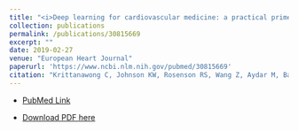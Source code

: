 ```yaml
---
title: "<i>Deep learning for cardiovascular medicine: a practical primer</i>"
collection: publications
permalink: /publications/30815669
excerpt: ""
date: 2019-02-27
venue: "European Heart Journal"
paperurl: 'https://www.ncbi.nlm.nih.gov/pubmed/30815669'
citation: "Krittanawong C, Johnson KW, Rosenson RS, Wang Z, Aydar M, Baber U, Min JK, Tang WHW, Halperin JL, Narayan SM. Deep learning for cardiovascular medicine: a practical primer. Eur Heart J. 2019 Feb 27. pii: ehz056. doi: 10.1093/eurheartj/ehz056."
---
```


* [PubMed Link](https://www.ncbi.nlm.nih.gov/pubmed/30815669)

* [Download PDF here](https://kippjohnson.com/files/30815669.pdf)

<script type='text/javascript' src='https://d1bxh8uas1mnw7.cloudfront.net/assets/embed.js'></script>
<div class='altmetric-embed' data-badge-type="medium-donut" data-doi="10.1093/eurheartj/ehz056" data-hide-no-mentions="true" data-hide-less-than="1" class="altmetric-embed"></div>
